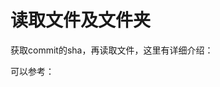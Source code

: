 # 读取文件及文件夹

获取commit的sha，再读取文件，这里有详细介绍：

[](https://stackoverflow.com/a/25023044)


可以参考：

[](https://docs.github.com/en/rest/repos/contents#about-the-repository-contents-api)



